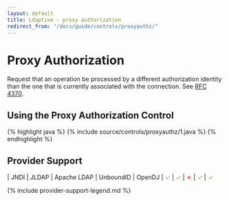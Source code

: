```yaml
---
layout: default
title: Ldaptive - proxy authorization
redirect_from: "/docs/guide/controls/proxyauthz/"
---
```


# Proxy Authorization

Request that an operation be processed by a different authorization identity than the one that is currently associated with the connection. See [RFC 4370](http://tools.ietf.org/html/rfc4370).

## Using the Proxy Authorization Control

{% highlight java %}
{% include source/controls/proxyauthz/1.java %}
{% endhighlight %}

## Provider Support

| JNDI | JLDAP | Apache LDAP | UnboundID | OpenDJ
| <font color="#6aa84f">✓</font> | <font color="#6aa84f">✓</font> | <font color="#cc0000">✗</font> | <font color="#6aa84f">✓</font> | <font color="#6aa84f">✓</font>

{% include provider-support-legend.md %}

